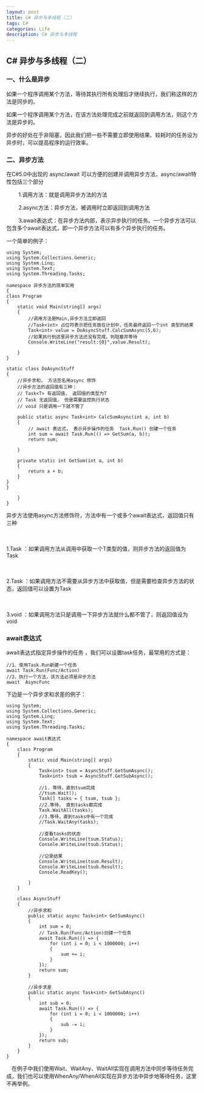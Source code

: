 ```yaml
---
layout: post
title: C# 异步与多线程（二）
tags: C#
categories: Life
description: C# 异步与多线程
---
```


## C# 异步与多线程（二）

### 一、什么是异步 
如果一个程序调用某个方法，等待其执行所有处理后才继续执行，我们称这样的方法是同步的。

如果一个程序调用某个方法，在该方法处理完成之前就返回到调用方法，则这个方法是异步的。

异步的好处在于非阻塞，因此我们把一些不需要立即使用结果、较耗时的任务设为异步时，可以提高程序的运行效率。

### 二、异步方法
在C#5.0中出现的 async/await 可以方便的创建并调用异步方法，async/await特性包括三个部分

　　
1.调用方法：就是调用异步方法的方法

　　
2.async方法：异步方法，被调用时立即返回到调用方法

　　
3.await表达式：在异步方法内部，表示异步执行的任务。一个异步方法可以包含多个await表达式，即一个异步方法可以有多个异步执行的任务。

一个简单的例子：


	using System;
	using System.Collections.Generic;
	using System.Linq;
	using System.Text;
	using System.Threading.Tasks;
	
	namespace 异步方法的简单实用
	{
    class Program
    {
        static void Main(string[] args)
        {
            //调用方法是Main,异步方法立即返回
            //Task<int> 占位符表示把任务放在计划中，任务最终返回一个int 类型的结果
            Task<int> value = DoAsyncStuff.CalcSumAsync(5,6);
            //如果执行到这里异步方法还没有完成，则阻塞并等待
            Console.WriteLine("result:{0}",value.Result);

        }
    }

    static class DoAsyncStuff
    {
        //异步求和， 方法签名用async 修饰
        //异步方法的返回值有三种：
        // Task<T> 有返回值， 返回值的类型为T
        // Task 无返回值， 但是需要监控执行状态
        // void 只是调用一下就不管了

        public static async Task<int> CalcSumAsync(int a, int b)
        {
            // await 表达式， 表示异步操作的任务  Task.Run() 创建一个任务
            int sum = await Task.Run(() => GetSum(a, b));
            return sum;

        }

        private static int GetSum(int a, int b)
        {
            return a + b;
        }
    }
	}

		}
	}


异步方法使用async方法修饰符，方法中有一个或多个await表达式，返回值只有三种

　　

1.Task<T> ：如果调用方法从调用中获取一个T类型的值，则异步方法的返回值为Task<T>

　　

2.Task ：如果调用方法不需要从异步方法中获取值，但是需要检查异步方法的状态，返回值可以设置为Task

　　

3.void ：如果调用方法只是调用一下异步方法就什么都不管了，则返回值设为void


### await表达式

 await表达式指定异步操作的任务 ，我们可以设置task任务，最常用的方式是：

	//1、使用Task.Run新建一个任务
	await Task.Run(Func/Action)
	//2、执行一个方法，该方法必须是异步方法
	await  AsyncFunc

下边是一个异步求和求差的例子：

	using System;
	using System.Collections.Generic;
	using System.Linq;
	using System.Text;
	using System.Threading.Tasks;
	
	namespace await表达式
	{
	    class Program
	    {
	        static void Main(string[] args)
	        {
	            Task<int> tsum = AsyncStuff.GetSumAsync();
	            Task<int> tsub = AsyncStuff.GetSubAsync();
	
	            //1. 等待，直到tsum完成
	            //tsum.Wait();
	            Task[] tasks = { tsum, tsub };
	            //2.等待， 直到tasks都完成
	            Task.WaitAll(tasks);
	            //3.等待，直到tasks中有一个完成
	            //Task.WaitAny(tasks);
	
	            //查看tasks的状态
	            Console.WriteLine(tsum.Status);
	            Console.WriteLine(tsub.Status);
	
	            //记录结果
	            Console.WriteLine(tsum.Result);
	            Console.WriteLine(tsub.Result);
	            Console.ReadKey();
	
	        }
	    }
	
	    class AsyncStuff
	    {
	        //异步求和
	        public static async Task<int> GetSumAsync()
	        {
	            int sum = 0;
	            // Task.Run(Func/Action)创建一个任务
	            await Task.Run(() => {
	                for (int i = 0; i < 1000000; i++)
	                {
	                    sum += i;
	                }
	            });
	            return sum;
	        }
	
	        //异步求差
	        public static async Task<int> GetSubAsync()
	        {
	            int sub = 0;
	            await Task.Run(() => {
	                for (int i = 0; i < 1000000; i++)
	                {
	                    sub -= i;
	                }
	            });
	            return sub;
	        }
	    }
	}


　在例子中我们使用Wait、WaitAny、WaitAll实现在调用方法中同步等待任务完成，我们也可以使用WhenAny/WhenAll实现在异步方法中异步地等待任务，这里不再举例。